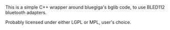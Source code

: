 This is a simple C++ wrapper around bluegiga's bglib code, to use BLED112 bluetooth adapters.

Probably licensed under either LGPL or MPL, user's choice.
